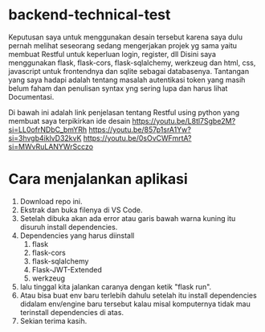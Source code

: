 # backend-technical-test

Keputusan saya untuk menggunakan desain tersebut karena saya dulu pernah melihat seseorang sedang mengerjakan projek yg sama yaitu membuat Restful untuk keperluan login, register, dll
Disini saya menggunakan flask, flask-cors, flask-sqlalchemy, werkzeug dan html, css, javascript untuk frontendnya dan sqlite sebagai databasenya.
Tantangan yang saya hadapi adalah tentang masalah autentikasi token yang masih belum faham dan penulisan syntax yng sering lupa dan harus lihat Documentasi.

Di bawah ini adalah link penjelasan tentang Restful using python yang membuat saya terpikirkan ide desain
https://youtu.be/L8tl7Sgbe2M?si=LL0ofrNDbC_bmYRh
https://youtu.be/857p1srA1Yw?si=3hvgb4iklvD32kvK
https://youtu.be/0sOvCWFmrtA?si=MWvRuLANYWrScczo

# Cara menjalankan aplikasi

1. Download repo ini.
2. Ekstrak dan buka filenya di VS Code.
3. Setelah dibuka akan ada error atau garis bawah warna kuning itu disuruh install dependencies.
4. Dependencies yang harus diinstall
   1. flask
   2. flask-cors
   3. flask-sqlalchemy
   4. Flask-JWT-Extended
   5. werkzeug
5. lalu tinggal kita jalankan caranya dengan ketik "flask run".
6. Atau bisa buat env baru terlebih dahulu setelah itu install dependencies didalam env/engine baru tersebut kalau misal komputernya tidak mau terinstall dependencies di atas.
7. Sekian terima kasih.
